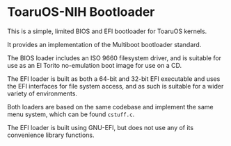 # ToaruOS-NIH Bootloader

This is a simple, limited BIOS and EFI bootloader for ToaruOS kernels.

It provides an implementation of the Multiboot bootloader standard.

The BIOS loader includes an ISO 9660 filesystem driver, and is suitable for use as an El Torito no-emulation boot image for use on a CD.

The EFI loader is built as both a 64-bit and 32-bit EFI executable and uses the EFI interfaces for file system access, and as such is suitable for a wider variety of environments.

Both loaders are based on the same codebase and implement the same menu system, which can be found `cstuff.c`.

The EFI loader is built using GNU-EFI, but does not use any of its convenience library functions.

